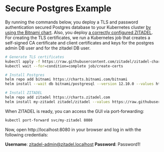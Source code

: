 # Secure Postgres Example

By running the commands below, you deploy a TLS and password authentication secured Postgres database to your Kubernetes cluster [by using the Bitnami chart](https://artifacthub.io/packages/helm/bitnami/postgresql).
Also, you deploy [a correctly configured ZITADEL](https://artifacthub.io/packages/helm/zitadel/zitadel).
For creating the TLS certificates, we run a Kubernetes job that creates a self-signed CA certificate and client certificates and keys for the postgres admin DB user and for the zitadel DB user.

```bash
# Generate TLS certificates
kubectl apply -f https://raw.githubusercontent.com/zitadel/zitadel-charts/main/examples/2-postgres-secure/certs-job.yaml
kubectl wait --for=condition=complete job/create-certs

# Install Postgres
helm repo add bitnami https://charts.bitnami.com/bitnami
helm install --wait db bitnami/postgresql --version 12.10.0 --values https://raw.githubusercontent.com/zitadel/zitadel-charts/main/examples/2-postgres-secure/postgres-values.yaml

# Install ZITADEL
helm repo add zitadel https://charts.zitadel.com
helm install my-zitadel zitadel/zitadel --values https://raw.githubusercontent.com/zitadel/zitadel-charts/main/examples/2-postgres-secure/zitadel-values.yaml
```

When ZITADEL is ready, you can access the GUI via port-forwarding:

```bash
kubectl port-forward svc/my-zitadel 8080
```

Now, open http://localhost:8080 in your browser and log in with the following credentials:

**Username**: zitadel-admin@zitadel.localhost
**Password**: Password1!
